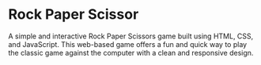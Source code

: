 # Rock Paper Scissor
A simple and interactive Rock Paper Scissors game built using HTML, CSS, and JavaScript. This web-based game offers a fun and quick way to play the classic game against the computer with a clean and responsive design.
